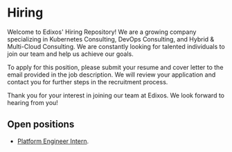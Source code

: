 # Hiring

Welcome to Edixos' Hiring Repository! We are a growing company specializing in Kubernetes Consulting, DevOps Consulting, and Hybrid & Multi-Cloud Consulting. We are constantly looking for talented individuals to join our team and help us achieve our goals.

To apply for this position, please submit your resume and cover letter to the email provided in the job description. We will review your application and contact you for further steps in the recruitment process.

Thank you for your interest in joining our team at Edixos. We look forward to hearing from you!

## Open positions

- [Platform Engineer Intern](./platform-engineer-intern-en.md).